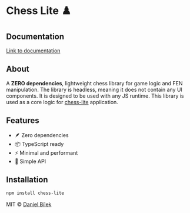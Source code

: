 # Chess Lite ♟️ 


## Documentation
[Link to documentation](https://docs.danielbilek.com/chess-lite)

## About
A **ZERO dependencies**, lightweight chess library for game logic and FEN manipulation.
The library is headless, meaning it does not contain any UI components. It is designed to be used with any JS runtime.
This library is used as a core logic for [chess-lite](https://github.com/dvenomb98/artic-frost/tree/main/apps/chess) application. 

## Features

- 🪶 Zero dependencies
- 📦 TypeScript ready
- ⚡️ Minimal and performant
- 🎯 Simple API

## Installation

```bash
npm install chess-lite
```


MIT © [Daniel Bílek](https://danielbilek.com)
